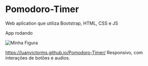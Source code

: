 # Pomodoro-Timer

Web aplication que utiliza Bootstrap, HTML, CSS e JS

App rodando

<img src="https://user-images.githubusercontent.com/82541610/160163568-9286ed5c-065c-49d9-8c1c-d15f7ae2ed08.png" alt="Minha Figura">

https://luanvictorms.github.io/Pomodoro-Timer/
Responsivo, com interações de botões e audios.
